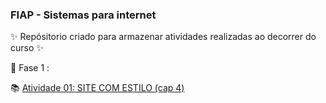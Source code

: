 ### FIAP  - Sistemas para internet

✨ Repósitorio criado para armazenar atividades realizadas ao decorrer do curso ✨

🚀 Fase 1 : 

 📚 [Atividade 01: SITE COM ESTILO (cap 4)](https://github.com/torrhes/FIAP/tree/atividade1/atividade1)
